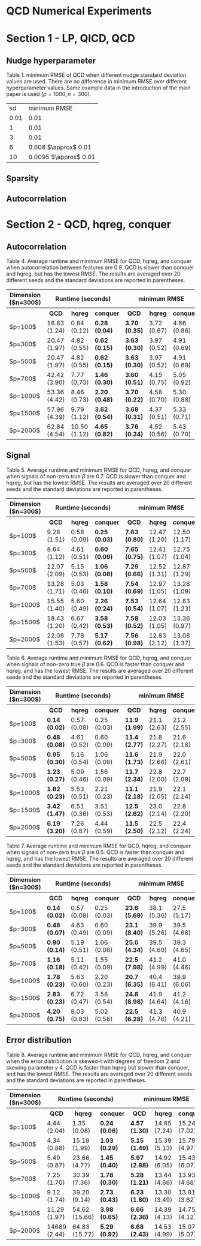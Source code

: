 # QCD Numerical Experiments 

# Section 1 - LP, QICD, QCD

## Nudge hyperparameter
Table 1. minimum RMSE of QCD when different nudge standard deviation values are used. There are no difference in minimum RMSE over different hyperparameter values. Same example data in the introduction of the main paper is used ($p = 1000, n = 300$). 

<table>
  <tr>
    <td>sd</td>
    <td>minimum RMSE </td>
  </tr>
  <tr>
    <td>0.01</td>
    <td>0.01</td>
  </tr>
  <tr>
    <td>1</td>
    <td>0.01</td>
  </tr>
  <tr>
    <td>3</td>
    <td>0.01</td>
  </tr>
  <tr>
    <td>6</td>
    <td>0.008 $\approx$ 0.01</td>
  </tr>
  <tr>
    <td>10</td>
    <td>0.0095 $\approx$ 0.01</td>
  </tr>
</table>




## Sparsity



## Autocorrelation







# Section 2 - QCD, hqreg, conquer

## Autocorrelation
Table 4. Average runtime and minimum RMSE for QCD, hqreg, and conquer when autocorrelation between features are 0.9. QCD is slower than conquer and hqreg, but has the lowest RMSE. The results are averaged over 20 different seeds and the standard deviations are reported in parentheses.
<table>
  <tr>
    <th> Dimension ($n=300$) </th>
    <th colspan="3"> Runtime (seconds) </th>
    <th colspan="3"> minimum RMSE </th>
  </tr>
  <tr>
    <th></th>
    <th>QCD </th>
    <th>hqreg</th>
    <th>conquer</th>
    <th>QCD</th>
    <th>hqreg</th>
    <th>conquer</th>
  </tr>
 <tr>
    <td>$p=100$</td>
    <td>16.83 (1.24)</td>
    <td>0.84 (0.12)</td>
    <td><b>0.28 (0.04)</b></td>
    <td><b>3.70 (0.35)</b></td>
    <td>3.72 (0.67)</td>
    <td>4.86 (0.86)</td>
  </tr>
  <tr>
    <td>$p=300$</td>
    <td>20.47 (1.97)</td>
    <td>4.82 (0.55)</td>
    <td><b>0.62 (0.15)</b></td>
    <td><b>3.63 (0.30)</b></td>
    <td>3.97 (0.52)</td>
    <td>4.91 (0.69)</td>
  </tr>
  <tr>
    <td>$p=500$</td>
    <td>20.47 (1.97)</td>
    <td>4.82 (0.55)</td>
    <td><b>0.62 (0.15)</b></td>
    <td><b>3.63 (0.30)</b></td>
    <td>3.97 (0.52)</td>
    <td>4.91 (0.69)</td>
  </tr>
  <tr>
    <td>$p=700$</td>
    <td>42.42 (3.90)</td>
    <td>7.77 (0.73)</td>
    <td><b>1.46 (0.30)</b></td>
    <td><b>3.60 (0.51)</b></td>
    <td>4.15 (0.75)</td>
    <td>5.05 (0.92)</td>
  </tr>
  <tr>
    <td>$p=1000$</td>
    <td>53.36 (4.42)</td>
    <td>8.46 (0.73)</td>
    <td><b>2.20 (0.48)</b></td>
    <td><b>3.70 (0.22)</b></td>
    <td>4.58 (0.70)</td>
    <td>5.30 (0.88)</td>
  </tr>
  <tr>
    <td>$p=1500$</td>
    <td>57.96 (4.39)</td>
    <td>9.79 (1.12)</td>
    <td><b>3.62 (0.54)</b></td>
    <td><b>3.68 (0.31)</b></td>
    <td>4.37 (0.51)</td>
    <td>5.33 (0.71)</td>
  </tr>
  <tr>
    <td>$p=2000$</td>
    <td>62.84 (4.54)</td>
    <td>10.50 (1.12)</td>
    <td><b>4.65 (0.82)</b></td>
    <td><b>3.76 (0.34)</b></td>
    <td>4.52 (0.56)</td>
    <td>5.43 (0.70)</td>
  </tr>
</table>

## Signal
Table 5. Average runtime and minimum RMSE for QCD, hqreg, and conquer when signals of non-zero true $\beta$ are 0.7. QCD is slower than conquer and hqreg, but has the lowest RMSE. The results are averaged over 20 different seeds and the standard deviations are reported in parentheses.
<table>
  <tr>
    <th> Dimension ($n=300$) </th>
    <th colspan="3"> Runtime (seconds) </th>
    <th colspan="3"> minimum RMSE </th>
  </tr>
  <tr>
    <th></th>
    <th>QCD </th>
    <th>hqreg</th>
    <th>conquer</th>
    <th>QCD</th>
    <th>hqreg</th>
    <th>conquer</th>
  </tr>
 <tr>
    <td>$p=100$</td>
    <td>9.28 (1.51)</td>
    <td>0.58 (0.09)</td>
    <td><b>0.25 (0.03)</b></td>
    <td><b>7.63 (0.80)</b></td>
    <td>12.47 (1.20)</td>
    <td>12.50 (1.17)</td>
  </tr>
  <tr>
    <td>$p=300$</td>
    <td>8.64 (1.12)</td>
    <td>4.61 (0.51)</td>
    <td><b>0.60 (0.09)</b></td>
    <td><b>7.65 (0.75)</b></td>
    <td>12.41 (1.07)</td>
    <td>12.75 (1.04)</td>
  </tr>
  <tr>
    <td>$p=500$</td>
    <td>12.07 (2.09)</td>
    <td>5.15 (0.53)</td>
    <td><b>1.06 (0.08)</b></td>
    <td><b>7.29 (0.66)</b></td>
    <td>12.52 (1.31)</td>
    <td>12.87 (1.29)</td>
  </tr>
  <tr>
    <td>$p=700$</td>
    <td>13.28 (1.71)</td>
    <td>5.03 (0.46)</td>
    <td><b>1.58 (0.10)</b></td>
    <td><b>7.54 (0.69)</b></td>
    <td>12.97 (1.05)</td>
    <td>13.28 (1.09)</td>
  </tr>
  <tr>
    <td>$p=1000$</td>
    <td>15.55 (1.40)</td>
    <td>5.60 (0.49)</td>
    <td><b>2.26 (0.24)</b></td>
    <td><b>7.53 (0.54)</b></td>
    <td>12.64 (1.07)</td>
    <td>12.83 (1.23)</td>
  </tr>
  <tr>
    <td>$p=1500$</td>
    <td>18.43 (1.20)</td>
    <td>6.67 (0.42)</td>
    <td><b>3.58 (0.53)</b></td>
    <td><b>7.58 (0.52)</b></td>
    <td>12.03 (1.05)</td>
    <td>13.36 (0.97)</td>
  </tr>
  <tr>
    <td>$p=2000$</td>
    <td>22.08 (1.53)</td>
    <td>7.78 (0.57)</td>
    <td><b>5.17 (0.62)</b></td>
    <td><b>7.56 (0.98)</b></td>
    <td>12.83 (2.12)</td>
    <td>13.08 (1.37)</td>
  </tr>
</table>

Table 6. Average runtime and minimum RMSE for QCD, hqreg, and conquer when signals of non-zero true $\beta$ are 0.6. QCD is faster than conquer and hqreg, and has the lowest RMSE. The results are averaged over 20 different seeds and the standard deviations are reported in parentheses.
<table>
  <tr>
    <th> Dimension ($n=300$) </th>
    <th colspan="3"> Runtime (seconds) </th>
    <th colspan="3"> minimum RMSE </th>
  </tr>
  <tr>
    <th></th>
    <th>QCD </th>
    <th>hqreg</th>
    <th>conquer</th>
    <th>QCD</th>
    <th>hqreg</th>
    <th>conquer</th>
  </tr>
 <tr>
    <td>$p=100$</td>
    <td><b>0.14 (0.02)</b></td>
    <td>0.57 (0.08)</td>
    <td>0.25 (0.03)</td>
    <td><b>11.9 (1.99)</b></td>
    <td>21.1 (2.63)</td>
    <td>21.2 (2.55)</td>
  </tr>
  <tr>
    <td>$p=300$</td>
    <td><b>0.48 (0.08)</b></td>
    <td>4.61 (0.52)</td>
    <td>0.60 (0.09)</td>
    <td><b>11.4 (2.77)</b></td>
    <td>21.8 (2.27)</td>
    <td>21.6 (2.18)</td>
  </tr>
  <tr>
    <td>$p=500$</td>
    <td><b>0.95 (0.30)</b></td>
    <td>5.16 (0.54)</td>
    <td>1.06 (0.08)</td>
    <td><b>11.6 (1.73)</b></td>
    <td>21.9 (2.66)</td>
    <td>22.0 (2.61)</td>
  </tr>
  <tr>
    <td>$p=700$</td>
    <td><b>1.23 (0.27)</b></td>
    <td>5.09 (0.46)</td>
    <td>1.56 (0.09)</td>
    <td><b>11.7 (2.34)</b></td>
    <td>22.8 (2.00)</td>
    <td>22.7 (2.09)</td>
  </tr>
  <tr>
    <td>$p=1000$</td>
    <td><b>1.82 (0.23)</b></td>
    <td>5.53 (0.51)</td>
    <td>2.21 (0.23)</td>
    <td><b>11.1 (2.18)</b></td>
    <td>21.9 (2.05)</td>
    <td>22.1 (2.14)</td>
  </tr>
  <tr>
    <td>$p=1500$</td>
    <td><b>3.42 (1.47)</b></td>
    <td>6.51 (0.36)</td>
    <td>3.51 (0.53)</td>
    <td><b>12.5 (2.62)</b></td>
    <td>23.0 (2.14)</td>
    <td>22.8 (2.20)</td>
  </tr>
  <tr>
    <td>$p=2000$</td>
    <td><b>6.19 (3.20)</b></td>
    <td>7.26 (0.87)</td>
    <td>4.44 (0.59)</td>
    <td><b>11.5 (2.50)</b></td>
    <td>22.5 (2.12)</td>
    <td>22.4 (2.24)</td>
  </tr>
</table>

Table 7. Average runtime and minimum RMSE for QCD, hqreg, and conquer when signals of non-zero true $\beta$ are 0.5. QCD is faster than conquer and hqreg, and has the lowest RMSE. The results are averaged over 20 different seeds and the standard deviations are reported in parentheses.
<table>
  <tr>
    <th> Dimension ($n=300$) </th>
    <th colspan="3"> Runtime (seconds) </th>
    <th colspan="3"> minimum RMSE </th>
  </tr>
  <tr>
    <th></th>
    <th>QCD </th>
    <th>hqreg</th>
    <th>conquer</th>
    <th>QCD</th>
    <th>hqreg</th>
    <th>conquer</th>
  </tr>
 <tr>
    <td>$p=100$</td>
    <td><b>0.14 (0.02)</b></td>
        <td>0.57 (0.08)</td>
        <td>0.25 (0.03)</td>
        <td><b>23.6 (5.69)</b></td>
        <td>38.1 (5.36)</td>
        <td>27.5 (5.17)</td>
  </tr>
  <tr>
    <td>$p=300$</td>
    <td><b>0.48 (0.07)</b></td>
        <td>4.63 (0.49)</td>
        <td>0.60 (0.09)</td>
        <td><b>23.1 (8.40)</b></td>
        <td>39.9 (5.26)</td>
        <td>39.5 (4.68)</td>
  </tr>
  <tr>
    <td>$p=500$</td>
    <td><b>0.90 (0.14)</b></td>
        <td>5.19 (0.51)</td>
        <td>1.06 (0.08)</td>
        <td><b>25.0 (4.34)</b></td>
        <td>39.5 (4.60)</td>
        <td>39.3 (4.65)</td>
  </tr>
  <tr>
    <td>$p=700$</td>
    <td><b>1.16 (0.18)</b></td>
        <td>5.11 (0.42)</td>
        <td>1.55 (0.09)</td>
        <td><b>22.5 (7.98)</b></td>
        <td>41.2 (4.99)</td>
        <td>41.0 (4.46)</td>
  </tr>
  <tr>
    <td>$p=1000$</td>
    <td><b>1.78 (0.23)</b></td>
        <td>5.63 (0.60)</td>
        <td>2.20 (0.23)</td>
        <td><b>20.7 (6.35)</b></td>
        <td>40.4 (6.41)</td>
        <td>39.9 (6.06)</td>
  </tr>
  <tr>
    <td>$p=1500$</td>
    <td><b>2.83 (0.23)</b></td>
        <td>6.72 (0.47)</td>
        <td>3.58 (0.54)</td>
        <td><b>24.8 (8.98)</b></td>
        <td>41.9 (4.64)</td>
        <td>41.2 (4.16)</td>
  </tr>
  <tr>
    <td>$p=2000$</td>
    <td><b>4.20 (0.75)</b></td>
        <td>8.03 (0.83)</td>
        <td>5.02 (0.58)</td>
        <td><b>22.5 (6.28)</b></td>
        <td>41.3 (4.76)</td>
        <td>40.9 (4.21)</td>
  </tr>
</table>

## Error distribution

Table 8. Average runtime and minimum RMSE for QCD, hqreg, and conquer when the error distribution is skewed-t with degrees of freedom 2 and skewing parameter $\gamma$ 4. QCD is faster than hqreg but slower than conquer, and has the lowest RMSE. The results are averaged over 20 different seeds and the standard deviations are reported in parentheses.
<table>
  <tr>
    <th> Dimension ($n=300$) </th>
    <th colspan="3"> Runtime (seconds) </th>
    <th colspan="3"> minimum RMSE </th>
  </tr>
  <tr>
    <th></th>
    <th>QCD </th>
    <th>hqreg</th>
    <th>conquer</th>
    <th>QCD</th>
    <th>hqreg</th>
    <th>conquer</th>
  </tr>
 <tr>
    <td>$p=100$</td>
    <td>4.44 (2.04)</td>
    <td>1.35 (0.08)</td>
    <td><b>0.24 (0.06)</b></td>
    <td><b>4.57 (1.30)</b></td>
    <td>14.85 (7.24)</td>
    <td>15.24 (7.02)</td>
  </tr>
  <tr>
    <td>$p=300$</td>
    <td>4.34 (0.88)</td>
    <td>15.18 (1.99)</td>
    <td><b>1.03 (0.29)</b></td>
    <td><b>5.15 (1.49)</b></td>
    <td>15.39 (5.13)</td>
    <td>15.79 (4.97)</td>
  </tr>
  <tr>
    <td>$p=500$</td>
    <td>5.49 (0.87)</td>
    <td>23.66 (4.77)</td>
    <td><b>1.45 (0.40)</b></td>
    <td><b>5.97 (2.88)</b></td>
    <td>14.92 (6.05)</td>
    <td>15.43 (6.07)</td>
  </tr>
  <tr>
    <td>$p=700$</td>
    <td>7.25 (1.70)</td>
    <td>30.39 (7.36)</td>
    <td><b>1.78 (0.30)</b></td>
    <td><b>5.28 (1.21)</b></td>
    <td>13.44 (4.66)</td>
    <td>13.93 (4.68)</td>
  </tr>
  <tr>
    <td>$p=1000$</td>
    <td>9.12 (1.74)</td>
    <td>39.20 (9.14)</td>
    <td><b>2.73 (0.43)</b></td>
    <td><b>6.23 (1.80)</b></td>
    <td>13.30 (3.49)</td>
    <td>13.81 (3.62)</td>
  </tr>
  <tr>
    <td>$p=1500$</td>
    <td>11.29 (1.97)</td>
    <td>54.62 (15.66)</td>
    <td><b>3.98 (0.65)</b></td>
    <td><b>6.66 (2.36)</b></td>
    <td>14.39 (4.13)</td>
    <td>14.75 (4.12)</td>
  </tr>
  <tr>
    <td>$p=2000$</td>
    <td>14689 (2.44)</td>
    <td>64.83 (15.72)</td>
    <td><b>5.29 (0.92)</b></td>
    <td><b>6.68 (2.43)</b></td>
    <td>14.53 (4.99)</td>
    <td>15.07 (5.07)</td>
  </tr>
</table>






